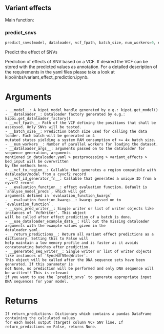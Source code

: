 ## Variant effects

Main function:

### predict_snvs


```python
predict_snvs(model, dataloader, vcf_fpath, batch_size, num_workers=0, dataloader_args=None, vcf_to_region=None, vcf_id_generator_fn=<function default_vcf_id_gen at 0x7f5582d622f0>, evaluation_function=<function analyse_model_preds at 0x7f5583002ea0>, evaluation_function_kwargs={'diff_types': {'logit': <kipoi.postprocessing.variant_effects.utils.scoring_fns.Logit object at 0x7f5584441eb8>}}, sync_pred_writer=None, use_dataloader_example_data=False, return_predictions=False, generated_seq_writer=None)
```


Predict the effect of SNVs

Prediction of effects of SNV based on a VCF. If desired the VCF can be stored with the predicted values as
annotation. For a detailed description of the requirements in the yaml files please take a look at
kipoi/nbs/variant_effect_prediction.ipynb.

# Arguments
	- __model__: A kipoi model handle generated by e.g.: kipoi.get_model()
	- __dataloader__: Dataloader factory generated by e.g.: kipoi.get_dataloader_factory()
	- __vcf_fpath__: Path of the VCF defining the positions that shall be assessed. Only SNVs will be tested.
	- __batch_size__: Prediction batch size used for calling the data loader. Each batch will be generated in 4
	mutated states yielding a system RAM consumption of >= 4x batch size.
	- __num_workers__: Number of parallel workers for loading the dataset.
	- __dataloader_args__: arguments passed on to the dataloader for sequence generation, arguments
	mentioned in dataloader.yaml > postprocessing > variant_effects > bed_input will be overwritten
	by the methods here.
	- __vcf_to_region__: Callable that generates a region compatible with dataloader/model from a cyvcf2 record
	- __vcf_id_generator_fn__: Callable that generates a unique ID from a cyvcf2 record
	- __evaluation_function__: effect evaluation function. Default is `analyse_model_preds`, which will get
	arguments defined in `evaluation_function_kwargs`
	- __evaluation_function_kwargs__: kwargs passed on to `evaluation_function`.
	- __sync_pred_writer__: Single writer or list of writer objects like instances of `VcfWriter`. This object
	will be called after effect prediction of a batch is done.
	- __use_dataloader_example_data__: Fill out the missing dataloader arguments with the example values given in the
	dataloader.yaml.
	- __return_predictions__: Return all variant effect predictions as a dictionary. Setting this to False will
	help maintain a low memory profile and is faster as it avoids concatenating batches after prediction.
	- __generated_seq_writer__: Single writer or list of writer objects like instances of `SyncHdf5SeqWriter`.
	This object will be called after the DNA sequence sets have been generated. If this parameter is
	not None, no prediction will be performed and only DNA sequence will be written!! This is relevant
	if you want to use the `predict_snvs` to generate appropriate input DNA sequences for your model.

# Returns
	If return_predictions: Dictionary which contains a pandas DataFrame containing the calculated values
	for each model output (target) column VCF SNV line. If return_predictions == False, returns None.

